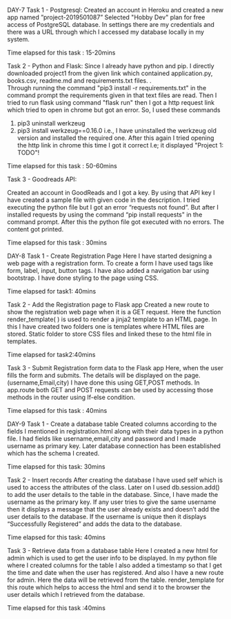 DAY-7
Task 1 - Postgresql:
Created an account in Heroku and created a new app named ”project-2019501087”
Selected "Hobby Dev" plan for free access of PostgreSQL database.
In settings there are my credentials and there was a URL through which I accessed my database locally in my system.

Time elapsed for this task : 15-20mins


Task 2 - Python and Flask:
Since I already have python and pip. I directly downloaded project1 from the given link which contained application.py, books.csv, readme.md and requirements.txt files. .   
Through running the command "pip3 install -r requirements.txt" in the command prompt the requirements given in that text files are read.
Then I tried to run flask using command "flask run" then I got a http request link which tried to open in chrome but got an error.
So, I used these commands 
 1. pip3 uninstall werkzeug
 2. pip3 install werkzeug==0.16.0
i.e., I have uninstalled the werkzeug old version and installed the required one.
After this again I tried opening the http link in chrome this time I got it correct
I.e; it displayed "Project 1: TODO"!

Time elapsed for this task : 50-60mins


Task 3 - Goodreads API:

Created an account in GoodReads and I got a key.
By using that API key I have created a sample file with given code in the description.
I tried executing the python file but I got an error “requests not found”.
But after I installed requests by using the command “pip install requests" in the command prompt.
After this  the python file got executed with no errors. The content got printed.

Time elapsed for this task : 30mins

DAY-8
Task 1 - Create Registration Page
Here I have started designing a web page with a registration form.
To create a form I have used tags like form, label, input, button tags.
I have also added a navigation bar using bootstrap.
I have done styling to the page using CSS.

Time elapsed for task1: 40mins

Task 2 - Add the Registration page to Flask app
Created a new route to show the registration web page when it is a GET request.
Here the function render_template( ) is used to render a jinja2 template to an HTML page.
In this I have created two folders one is templates where HTML files are stored.
Static folder to store CSS files and linked these to the html file in templates.

Time elapsed for task2:40mins

Task 3 - Submit Registration form data to the Flask app
  Here, when the user fills the form and submits.
  The details will be displayed on the page.(username,Email,city) 
   I have done this using GET,POST methods.
  In app.route both GET and POST requests can  be used by accessing those methods in the router using If-else condition.

Time elapsed for this task : 40mins
  
DAY-9
Task 1 - Create a database table
Created columns according to the fields I mentioned in registration.html along with their data types in a python file.
I had fields like username,email,city and password and I made username as primary key.
Later database connection has been established which has the schema I created.

Time elapsed for this task: 30mins

Task 2 - Insert records
After creating the database I have used self which is used to access the attributes of the class.
Later on I used db.session.add() to add the user details to the table in the database.
Since, I have made the username as the primary key. If any user tries to give the same username then it displays a message that the user already exists and doesn’t add the user details to the database.
If the username is unique then it displays “Successfully Registered” and adds the data to the database.

Time elapsed for this task: 40mins

Task 3 - Retrieve data from a database table
Here I created a new html for admin which is used to get the user info to be displayed.
In my python file where I created columns for the table I also added a timestamp so that I get the time and date when the user has registered.
 And also I have a new route for admin.
Here the data will be retrieved from the table.
render_template  for this route which helps to access the html and send it to the browser the user details which I retrieved from the database.


 Time elapsed for this task :40mins



